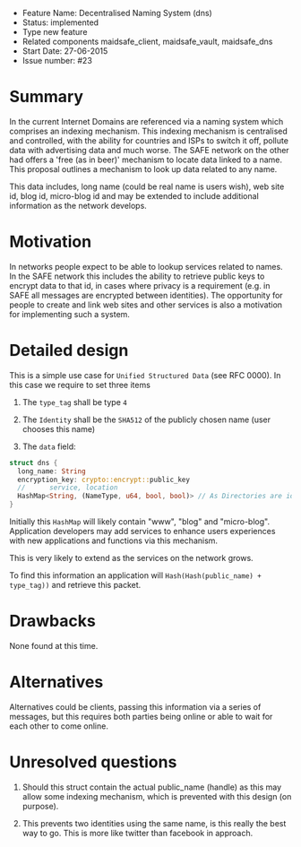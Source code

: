 - Feature Name: Decentralised Naming System (dns)
- Status: implemented
- Type new feature
- Related components maidsafe_client, maidsafe_vault, maidsafe_dns
- Start Date: 27-06-2015
- Issue number: #23

# Summary

In the current Internet Domains are referenced via a naming system which comprises an indexing mechanism. This indexing mechanism is centralised and controlled, with the ability for countries and ISPs to switch it off, pollute data with advertising data and much worse. The SAFE network on the other had offers a 'free (as in beer)' mechanism to locate data linked to a name. This proposal outlines a mechanism to look up data related to any name.

This data includes, long name (could be real name is users wish), web site id, blog id, micro-blog id and may be extended to include additional information as the network develops.

# Motivation

In networks people expect to be able to lookup services related to names. In the SAFE network this includes the ability to retrieve public keys to encrypt data to that id, in cases where privacy is a requirement (e.g. in SAFE all messages are encrypted between identities). The opportunity for people to create and link web sites and other services is also a motivation for implementing such a system.

# Detailed design

This is a simple use case for `Unified Structured Data` (see RFC 0000). In this case we require to set three items

1. The `type_tag` shall be type `4`

2. The `Identity` shall be the `SHA512` of the publicly chosen name (user chooses this name)

3. The `data` field:

```rust
struct dns {
  long_name: String
  encryption_key: crypto::encrypt::public_key
  //      service, location
  HashMap<String, (NameType, u64, bool, bool)> // As Directories are identified by a tuple of 4 parameters (NameType, tag, if private/encrypted, if versioned) it makes sense to have the 4 identifies stored for better scalability.
}
```


Initially this `HashMap` will likely contain "www", "blog" and "micro-blog". Application developers may add services to enhance
users experiences with new applications and functions via this mechanism.

This is very likely to extend as the services on the network grows.

To find this information an application will `Hash(Hash(public_name) + type_tag))` and retrieve this packet.

# Drawbacks

None found at this time.

# Alternatives

Alternatives could be clients, passing this information via a series of messages, but this requires both parties being online or able to wait for each other to come online.

# Unresolved questions

1. Should this struct contain the actual public_name (handle) as this may allow some indexing mechanism, which is prevented with this design (on purpose).

2. This prevents two identities using the same name, is this really the best way to go. This is more like twitter than facebook in approach.

